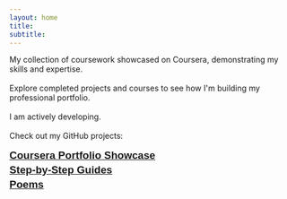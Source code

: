 ```yaml
---
layout: home
title:
subtitle:
---
```


My collection of coursework showcased on Coursera, demonstrating my skills and expertise.
<br>
<br>
Explore completed projects and courses to see how I'm building my professional portfolio.
<br>
<br>
I am actively developing.
<br>
<br>
Check out my GitHub projects:

<p dir="ltr" style="line-height:1.38;margin-top:0pt;margin-bottom:0pt;text-align:left"><span style="font-size:14pt;font-family:Arial;background-color:transparent;font-weight:700;font-style:normal;font-variant:normal;text-decoration:none;vertical-align:baseline;white-space:pre;white-space:pre-wrap"><a href="https://briannokes.github.io/Coursera/">Coursera Portfolio Showcase</a></span></p>

<p dir="ltr" style="line-height:1.38;margin-top:0pt;margin-bottom:0pt;text-align:left"><span style="font-size:14pt;font-family:Arial;background-color:transparent;font-weight:700;font-style:normal;font-variant:normal;text-decoration:none;vertical-align:baseline;white-space:pre;white-space:pre-wrap"><a href="https://briannokes.github.io/Step-by-Step-Guides/">Step-by-Step Guides</a></span></p>

<p dir="ltr" style="line-height:1.38;margin-top:0pt;margin-bottom:0pt;text-align:left"><span style="font-size:14pt;font-family:Arial;background-color:transparent;font-weight:700;font-style:normal;font-variant:normal;text-decoration:none;vertical-align:baseline;white-space:pre;white-space:pre-wrap"><a href="https://briannokes.github.io/Poems/">Poems</a>
</span> 
</p>
